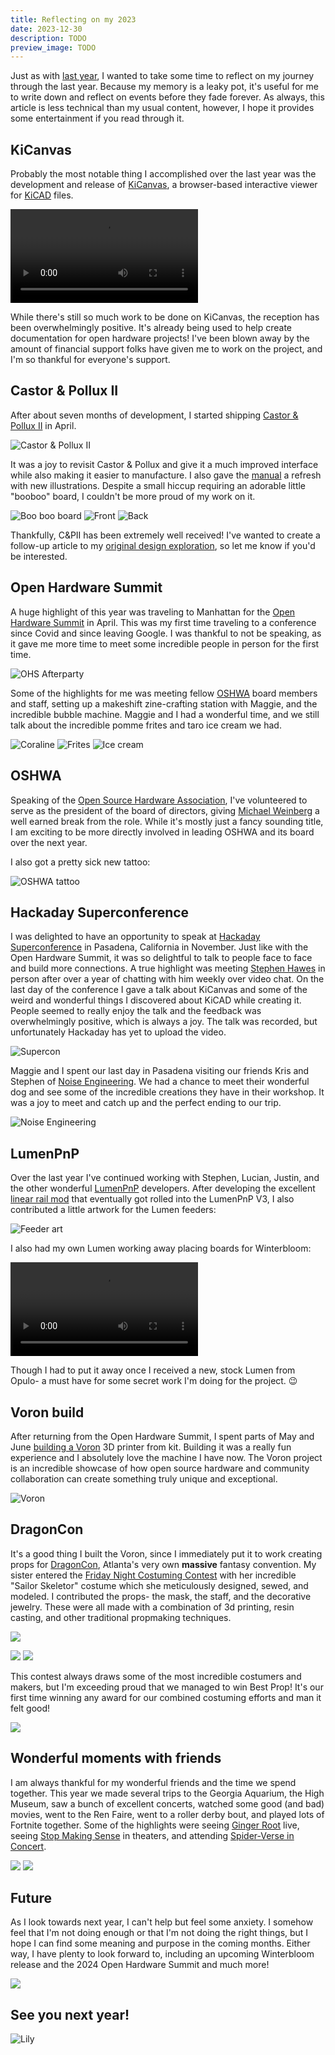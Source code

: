 ```yaml
---
title: Reflecting on my 2023
date: 2023-12-30
description: TODO
preview_image: TODO
---
```


Just as with [last year](../my-2023), I wanted to take some time to reflect on my journey through the last year. Because my memory is a leaky pot, it's useful for me to write down and reflect on events before they fade forever. As always, this article is less technical than my usual content, however, I hope it provides some entertainment if you read through it.

## KiCanvas

Probably the most notable thing I accomplished over the last year was the development and release of [KiCanvas], a browser-based interactive viewer for [KiCAD] files.

<video controls>
  <source src="../introducing-kicanvas/demo.webm">
  <source src="../introducing-kicanvas/demo.mp4">
</video>

While there's still so much work to be done on KiCanvas, the reception has been overwhelmingly positive. It's already being used to help create documentation for open hardware projects! I've been blown away by the amount of financial support folks have given me to work on the project, and I'm so thankful for everyone's support.

[KiCanvas]: https://kicanvas.org
[KiCAD]: https://kicad.org

## Castor & Pollux II

After about seven months of development, I started shipping [Castor & Pollux II] in April.

![Castor & Pollux II](./hand-chonk.jpg)

It was a joy to revisit Castor & Pollux and give it a much improved interface while also making it easier to manufacture. I also gave the [manual] a refresh with new illustrations. Despite a small hiccup requiring an adorable little "booboo" board, I couldn't be more proud of my work on it.

![Boo boo board](./booboo.jpg)
![Front](./cp2-front.jpg)
![Back](./cp2-back.jpg)

Thankfully, C&PII has been extremely well received! I've wanted to create a follow-up article to my [original design exploration], so let me know if you'd be interested.

[Castor & Pollux II]: https://winterbloom.com/shop/castor-and-pollux
[manual]: https://gemini.wntr.dev
[original design exploration]: ../designing-castor-and-pollux

## Open Hardware Summit

A huge highlight of this year was traveling to Manhattan for the [Open Hardware Summit] in April. This was my first time traveling to a conference since Covid and since leaving Google. I was thankful to not be speaking, as it gave me more time to meet some incredible people in person for the first time.

![OHS Afterparty](./ohs-party.jpg)

Some of the highlights for me was meeting fellow [OSHWA] board members and staff, setting up a makeshift zine-crafting station with Maggie, and the incredible bubble machine. Maggie and I had a wonderful time, and we still talk about the incredible pomme frites and taro ice cream we had.

![Coraline](./moving-image.jpg)
![Frites](./ohs-frites.jpg)
![Ice cream](./ohs-ice-cream.jpg)

[Open Hardware Summit]: https://2024.oshwa.org
[OSHWA]: https://oshwa.org

## OSHWA

Speaking of the [Open Source Hardware Association](https://www.oshwa.org/), I've volunteered to serve as the president of the board of directors, giving [Michael Weinberg] a well earned break from the role. While it's mostly just a fancy sounding title, I am exciting to be more directly involved in leading OSHWA and its board over the next year.

I also got a pretty sick new tattoo:

![OSHWA tattoo](./oshw-tattoo.jpg)

[Michael Weinberg]: https://michaelweinberg.org/

## Hackaday Superconference

I was delighted to have an opportunity to speak at [Hackaday Superconference] in Pasadena, California in November. Just like with the Open Hardware Summit, it was so delightful to talk to people face to face and build more connections. A true highlight was meeting [Stephen Hawes] in person after over a year of chatting with him weekly over video chat. On the last day of the conference I gave a talk about KiCanvas and some of the weird and wonderful things I discovered about KiCAD while creating it. People seemed to really enjoy the talk and the feedback was overwhelmingly positive, which is always a joy. The talk was recorded, but unfortunately Hackaday has yet to upload the video.

![Supercon](./supercon-1.jpg)

Maggie and I spent our last day in Pasadena visiting our friends Kris and Stephen of [Noise Engineering]. We had a chance to meet their wonderful dog and see some of the incredible creations they have in their workshop. It was a joy to meet and catch up and the perfect ending to our trip.

![Noise Engineering](./noise-engineering.jpg)

[Hackaday Superconference]: https://hackaday.io/superconference/
[Stephen Hawes]: https://stephenhawes.com/
[Noise Engineering]: https://noiseengineering.us/

## LumenPnP

Over the last year I've continued working with Stephen, Lucian, Justin, and the other wonderful [LumenPnP] developers. After developing the excellent [linear rail mod] that eventually got rolled into the LumenPnP V3, I also contributed a little artwork for the Lumen feeders:

![Feeder art](./feeder-art.jpg)

I also had my own Lumen working away placing boards for Winterbloom:

<video controls>
  <source src="./lumen-working.webm">
  <source src="./lumen-working.mp4">
</video>

Though I had to put it away once I received a new, stock Lumen from Opulo- a must have for some secret work I'm doing for the project. 😉

[LumenPnP]: https://opulo.io
[linear rail mod]: https://www.printables.com/model/278803-lumenpnp-linear-rail-mods-v3

## Voron build

After returning from the Open Hardware Summit, I spent parts of May and June [building a Voron](../my-voron-2-experience/) 3D printer from kit. Building it was a really fun experience and I absolutely love the machine I have now. The Voron project is an incredible showcase of how open source hardware and community collaboration can create something truly unique and exceptional.

![Voron](../my-voron-2-experience/voron.jpg)

## DragonCon

It's a good thing I built the Voron, since I immediately put it to work creating props for [DragonCon], Atlanta's very own **massive** fantasy convention. My sister entered the [Friday Night Costuming Contest] with her incredible "Sailor Skeletor" costume which she meticulously designed, sewed, and modeled. I contributed the props- the mask, the staff, and the decorative jewelry. These were all made with a combination of 3d printing, resin casting, and other traditional propmaking techniques.

![](./sailor-skeletor.jpg)

![](./havoc-staff.jpg)
![](./skeletor-jewelry.jpg)

This contest always draws some of the most incredible costumers and makers, but I'm exceeding proud that we managed to win Best Prop! It's our first time winning any award for our combined costuming efforts and man it felt good!

![](./dragoncon-1.jpg)

[DragonCon]: https://dragoncon.org
[Friday Night Costuming Contest]: https://www.facebook.com/groups/CostumingTrack/

## Wonderful moments with friends

I am always thankful for my wonderful friends and the time we spend together. This year we made several trips to the Georgia Aquarium, the High Museum, saw a bunch of excellent concerts, watched some good (and bad) movies, went to the Ren Faire, went to a roller derby bout, and played lots of Fortnite together. Some of the highlights were seeing [Ginger Root] live, seeing [Stop Making Sense] in theaters, and attending [Spider-Verse in Concert].

![](./ginger-root.jpg)
![](./spiderman.jpg)

[Ginger Root]: https://www.gingerrootmusic.com/
[Stop Making Sense]: https://a24films.com/films/stop-making-sense
[Spider-Verse in Concert]: https://spiderverseinconcert.com/


## Future

As I look towards next year, I can't help but feel some anxiety. I somehow feel that I'm not doing enough or that I'm not doing the right things, but I hope I can find some meaning and purpose in the coming months. Either way, I have plenty to look forward to, including an upcoming Winterbloom release and the 2024 Open Hardware Summit and much more!

![](./workshop.jpg)

## See you next year!

![Lily](./lily.jpg)



